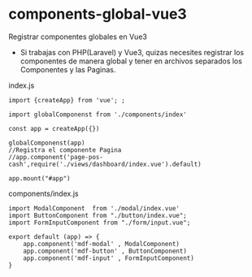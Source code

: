 # components-global-vue3
Registrar componentes globales en Vue3
- Si trabajas con PHP(Laravel) y Vue3, quizas necesites registrar los componentes de manera global y tener en archivos separados los Componentes y las Paginas.

index.js
```
import {createApp} from 'vue'; ;

import globalComponenst from './components/index'

const app = createApp({}) 
 
globalComponenst(app)
//Registra el componente Pagina
//app.component('page-pos-cash',require('./views/dashboard/index.vue').default)

app.mount("#app")
```
components/index.js
```
import ModalComponent  from './modal/index.vue' 
import ButtonComponent from "./button/index.vue";
import FormInputComponent from "./form/input.vue"; 
 
export default (app) => {
    app.component('mdf-modal' , ModalComponent)  
    app.component('mdf-button' , ButtonComponent)
    app.component('mdf-input' , FormInputComponent)  
}
```
